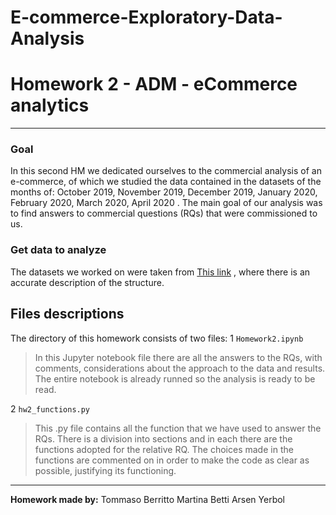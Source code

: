 # E-commerce-Exploratory-Data-Analysis

# Homework 2 - ADM - eCommerce analytics

***********************************************************************
### Goal
In this second HM we dedicated ourselves to the commercial analysis of an e-commerce, of which we studied the data contained in the datasets of the months of: October 2019, November 2019, December 2019, January 2020, February 2020, March 2020, April 2020 .
The main goal of our analysis was to find answers to commercial questions (RQs) that were commissioned to us.

### Get data to analyze
The datasets we worked on were taken from [This link](https://www.kaggle.com/mkechinov/ecommerce-behavior-data-from-multi-category-store?select=2019-Oct.csv)   , where there is an accurate description of the structure.

## Files descriptions
The directory of this homework consists of two files:
1 `Homework2.ipynb`
> In this Jupyter notebook file there are all the answers to the RQs, with comments, considerations about the approach to the data and results. The entire notebook is already runned so the analysis is ready to be read.

2 `hw2_functions.py`
> This .py file contains all the function that we have used to answer the RQs. There is a division into sections and in each there are the functions adopted for the relative RQ. The choices made in the functions are commented on in order to make the code as clear as possible, justifying its functioning.

****************************************************************
**Homework made by:**
Tommaso Berritto
Martina Betti
Arsen Yerbol
